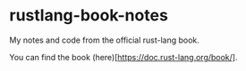 # rustlang-book-notes
My notes and code from the official rust-lang book.

You can find the book (here)[https://doc.rust-lang.org/book/].
